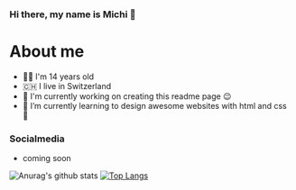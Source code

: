 <!-- Title -->
### Hi there, my name is Michi 👋

# About me
- 👨‍💻 I'm 14 years old
- 🇨🇭 I live in Switzerland
- 📱 I'm currently working on creating this readme page 😉
- 🌱 I’m currently learning to design awesome websites with html and css 🤩

### Socialmedia
- coming soon


<!-- Github Stats -->
![Anurag's github stats](https://github-readme-stats.vercel.app/api?username=michivonah&hide=contribs,prs&show_icons=true)
[![Top Langs](https://github-readme-stats.vercel.app/api/top-langs/?username=michivonah&layout=compact)](https://github.com/anuraghazra/github-readme-stats)


<!-- End -->
